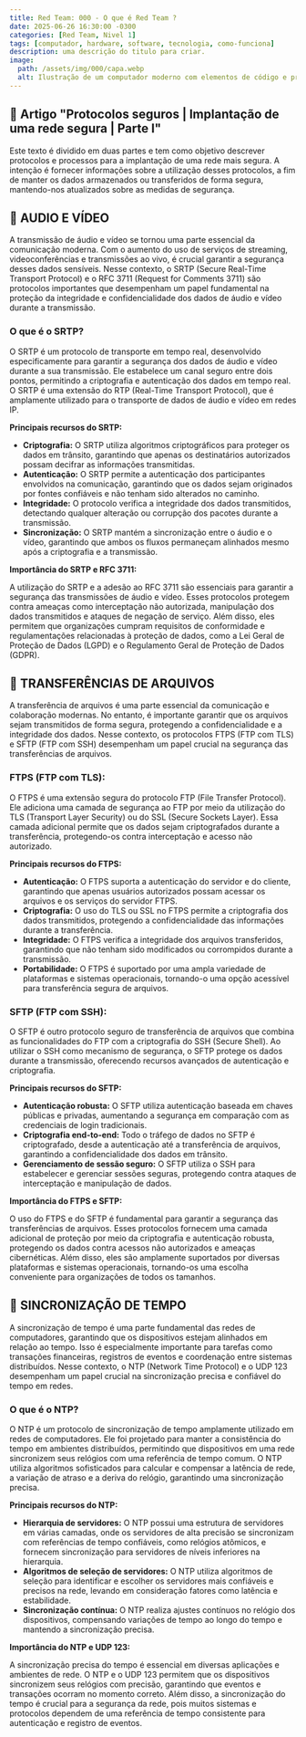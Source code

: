```yaml
---
title: Red Team: 000 - O que é Red Team ?
date: 2025-06-26 16:30:00 -0300
categories: [Red Team, Nivel 1]
tags: [computador, hardware, software, tecnologia, como-funciona]
description: uma descrição do titulo para criar.
image:
  path: /assets/img/000/capa.webp
  alt: Ilustração de um computador moderno com elementos de código e processamento
---
```


## :dart: Artigo "Protocolos seguros | Implantação de uma rede segura | Parte I"

Este texto é dividido em duas partes e tem como objetivo descrever protocolos e processos para a implantação de uma rede mais segura. A intenção é fornecer informações sobre a utilização desses protocolos, a fim de manter os dados armazenados ou transferidos de forma segura, mantendo-nos atualizados sobre as medidas de segurança.

## :dart: AUDIO E VÍDEO

A transmissão de áudio e vídeo se tornou uma parte essencial da comunicação moderna. Com o aumento do uso de serviços de streaming, videoconferências e transmissões ao vivo, é crucial garantir a segurança desses dados sensíveis. Nesse contexto, o SRTP (Secure Real-Time Transport Protocol) e o RFC 3711 (Request for Comments 3711) são protocolos importantes que desempenham um papel fundamental na proteção da integridade e confidencialidade dos dados de áudio e vídeo durante a transmissão.

### O que é o SRTP?

O SRTP é um protocolo de transporte em tempo real, desenvolvido especificamente para garantir a segurança dos dados de áudio e vídeo durante a sua transmissão. Ele estabelece um canal seguro entre dois pontos, permitindo a criptografia e autenticação dos dados em tempo real. O SRTP é uma extensão do RTP (Real-Time Transport Protocol), que é amplamente utilizado para o transporte de dados de áudio e vídeo em redes IP.

**Principais recursos do SRTP:**
- **Criptografia:** O SRTP utiliza algoritmos criptográficos para proteger os dados em trânsito, garantindo que apenas os destinatários autorizados possam decifrar as informações transmitidas.
- **Autenticação:** O SRTP permite a autenticação dos participantes envolvidos na comunicação, garantindo que os dados sejam originados por fontes confiáveis e não tenham sido alterados no caminho.
- **Integridade:** O protocolo verifica a integridade dos dados transmitidos, detectando qualquer alteração ou corrupção dos pacotes durante a transmissão.
- **Sincronização:** O SRTP mantém a sincronização entre o áudio e o vídeo, garantindo que ambos os fluxos permaneçam alinhados mesmo após a criptografia e a transmissão.

**Importância do SRTP e RFC 3711:**

A utilização do SRTP e a adesão ao RFC 3711 são essenciais para garantir a segurança das transmissões de áudio e vídeo. Esses protocolos protegem contra ameaças como interceptação não autorizada, manipulação dos dados transmitidos e ataques de negação de serviço. Além disso, eles permitem que organizações cumpram requisitos de conformidade e regulamentações relacionadas à proteção de dados, como a Lei Geral de Proteção de Dados (LGPD) e o Regulamento Geral de Proteção de Dados (GDPR).

## :dart: TRANSFERÊNCIAS DE ARQUIVOS

A transferência de arquivos é uma parte essencial da comunicação e colaboração modernas. No entanto, é importante garantir que os arquivos sejam transmitidos de forma segura, protegendo a confidencialidade e a integridade dos dados. Nesse contexto, os protocolos FTPS (FTP com TLS) e SFTP (FTP com SSH) desempenham um papel crucial na segurança das transferências de arquivos.

### FTPS (FTP com TLS):

O FTPS é uma extensão segura do protocolo FTP (File Transfer Protocol). Ele adiciona uma camada de segurança ao FTP por meio da utilização do TLS (Transport Layer Security) ou do SSL (Secure Sockets Layer). Essa camada adicional permite que os dados sejam criptografados durante a transferência, protegendo-os contra interceptação e acesso não autorizado.

**Principais recursos do FTPS:**
- **Autenticação:** O FTPS suporta a autenticação do servidor e do cliente, garantindo que apenas usuários autorizados possam acessar os arquivos e os serviços do servidor FTPS.
- **Criptografia:** O uso do TLS ou SSL no FTPS permite a criptografia dos dados transmitidos, protegendo a confidencialidade das informações durante a transferência.
- **Integridade:** O FTPS verifica a integridade dos arquivos transferidos, garantindo que não tenham sido modificados ou corrompidos durante a transmissão.
- **Portabilidade:** O FTPS é suportado por uma ampla variedade de plataformas e sistemas operacionais, tornando-o uma opção acessível para transferência segura de arquivos.

### SFTP (FTP com SSH):

O SFTP é outro protocolo seguro de transferência de arquivos que combina as funcionalidades do FTP com a criptografia do SSH (Secure Shell). Ao utilizar o SSH como mecanismo de segurança, o SFTP protege os dados durante a transmissão, oferecendo recursos avançados de autenticação e criptografia.

**Principais recursos do SFTP:**
- **Autenticação robusta:** O SFTP utiliza autenticação baseada em chaves públicas e privadas, aumentando a segurança em comparação com as credenciais de login tradicionais.
- **Criptografia end-to-end:** Todo o tráfego de dados no SFTP é criptografado, desde a autenticação até a transferência de arquivos, garantindo a confidencialidade dos dados em trânsito.
- **Gerenciamento de sessão seguro:** O SFTP utiliza o SSH para estabelecer e gerenciar sessões seguras, protegendo contra ataques de interceptação e manipulação de dados.

**Importância do FTPS e SFTP:**

O uso do FTPS e do SFTP é fundamental para garantir a segurança das transferências de arquivos. Esses protocolos fornecem uma camada adicional de proteção por meio da criptografia e autenticação robusta, protegendo os dados contra acessos não autorizados e ameaças cibernéticas. Além disso, eles são amplamente suportados por diversas plataformas e sistemas operacionais, tornando-os uma escolha conveniente para organizações de todos os tamanhos.

## :dart: SINCRONIZAÇÃO DE TEMPO

A sincronização de tempo é uma parte fundamental das redes de computadores, garantindo que os dispositivos estejam alinhados em relação ao tempo. Isso é especialmente importante para tarefas como transações financeiras, registros de eventos e coordenação entre sistemas distribuídos. Nesse contexto, o NTP (Network Time Protocol) e o UDP 123 desempenham um papel crucial na sincronização precisa e confiável do tempo em redes.

### O que é o NTP?

O NTP é um protocolo de sincronização de tempo amplamente utilizado em redes de computadores. Ele foi projetado para manter a consistência do tempo em ambientes distribuídos, permitindo que dispositivos em uma rede sincronizem seus relógios com uma referência de tempo comum. O NTP utiliza algoritmos sofisticados para calcular e compensar a latência de rede, a variação de atraso e a deriva do relógio, garantindo uma sincronização precisa.

**Principais recursos do NTP:**
- **Hierarquia de servidores:** O NTP possui uma estrutura de servidores em várias camadas, onde os servidores de alta precisão se sincronizam com referências de tempo confiáveis, como relógios atômicos, e fornecem sincronização para servidores de níveis inferiores na hierarquia.
- **Algoritmos de seleção de servidores:** O NTP utiliza algoritmos de seleção para identificar e escolher os servidores mais confiáveis e precisos na rede, levando em consideração fatores como latência e estabilidade.
- **Sincronização contínua:** O NTP realiza ajustes contínuos no relógio dos dispositivos, compensando variações de tempo ao longo do tempo e mantendo a sincronização precisa.

**Importância do NTP e UDP 123:**

A sincronização precisa do tempo é essencial em diversas aplicações e ambientes de rede. O NTP e o UDP 123 permitem que os dispositivos sincronizem seus relógios com precisão, garantindo que eventos e transações ocorram no momento correto. Além disso, a sincronização do tempo é crucial para a segurança da rede, pois muitos sistemas e protocolos dependem de uma referência de tempo consistente para autenticação e registro de eventos.
